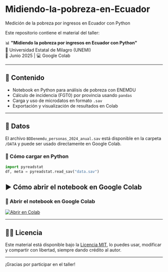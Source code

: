 # Midiendo-la-pobreza-en-Ecuador
Medición de la pobreza por ingresos en Ecuador con Python

Este repositorio contiene el material del taller:

📊 **"Midiendo la pobreza por ingresos en Ecuador con Python"**  
📍 Universidad Estatal de Milagro (UNEMI)  
📅 Junio 2025 | 💻 Google Colab

---

## 🧾 Contenido

- Notebook en Python para análisis de pobreza con ENEMDU
- Cálculo de incidencia (FGT0) por provincia usando `pandas`
- Carga y uso de microdatos en formato `.sav`
- Exportación y visualización de resultados en Colab

---

## 📂 Datos

El archivo `BDDenemdu_personas_2024_anual.sav` está disponible en la carpeta `/DATA` y puede ser usado directamente en Google Colab.

### 🔗 Cómo cargar en Python

```python
import pyreadstat
df, meta = pyreadstat.read_sav("data.sav")
```

## ▶️ Cómo abrir el notebook en Google Colab

### 📘 Abrir el notebook en Google Colab

[![Abrir en Colab](https://colab.research.google.com/assets/colab-badge.svg)](https://colab.research.google.com/github/EconomiaPresencialUnemi/Midiendo-la-pobreza-en-Ecuador/blob/main/Pobreza_Ecuador.ipynb)


---

## 🧑‍🏫 Licencia

Este material está disponible bajo la [Licencia MIT](LICENSE), lo puedes usar, modificar y compartir con libertad, siempre dando crédito al autor.

---

¡Gracias por participar en el taller!

